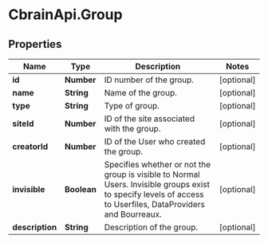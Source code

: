 # CbrainApi.Group

## Properties
Name | Type | Description | Notes
------------ | ------------- | ------------- | -------------
**id** | **Number** | ID number of the group. | [optional] 
**name** | **String** | Name of the group. | [optional] 
**type** | **String** | Type of group. | [optional] 
**siteId** | **Number** | ID of the site associated with the group. | [optional] 
**creatorId** | **Number** | ID of the User who created the group.  | [optional] 
**invisible** | **Boolean** | Specifies whether or not the group is visible to Normal Users. Invisible groups exist to specify levels of access to Userfiles, DataProviders and Bourreaux.  | [optional] 
**description** | **String** | Description of the group. | [optional] 


